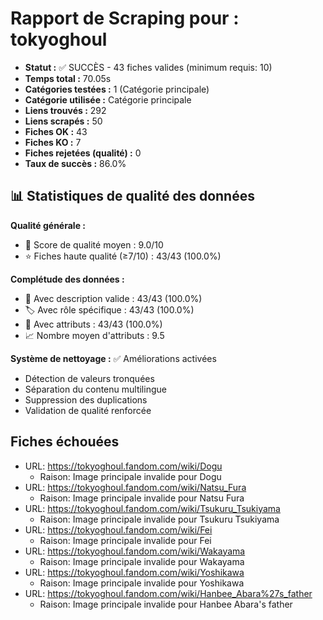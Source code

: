 # Rapport de Scraping pour : tokyoghoul
- **Statut :** ✅ SUCCÈS - 43 fiches valides (minimum requis: 10)
- **Temps total :** 70.05s
- **Catégories testées :** 1 (Catégorie principale)
- **Catégorie utilisée :** Catégorie principale
- **Liens trouvés :** 292
- **Liens scrapés :** 50
- **Fiches OK :** 43
- **Fiches KO :** 7
- **Fiches rejetées (qualité) :** 0
- **Taux de succès :** 86.0%

## 📊 Statistiques de qualité des données

**Qualité générale :**
- 🎯 Score de qualité moyen : 9.0/10
- ⭐ Fiches haute qualité (≥7/10) : 43/43 (100.0%)

**Complétude des données :**
- 📝 Avec description valide : 43/43 (100.0%)
- 🏷️ Avec rôle spécifique : 43/43 (100.0%)
- 🔖 Avec attributs : 43/43 (100.0%)
- 📈 Nombre moyen d'attributs : 9.5

**Système de nettoyage :** ✅ Améliorations activées
- Détection de valeurs tronquées
- Séparation du contenu multilingue  
- Suppression des duplications
- Validation de qualité renforcée

## Fiches échouées
- URL: https://tokyoghoul.fandom.com/wiki/Dogu
  - Raison: Image principale invalide pour Dogu
- URL: https://tokyoghoul.fandom.com/wiki/Natsu_Fura
  - Raison: Image principale invalide pour Natsu Fura
- URL: https://tokyoghoul.fandom.com/wiki/Tsukuru_Tsukiyama
  - Raison: Image principale invalide pour Tsukuru Tsukiyama
- URL: https://tokyoghoul.fandom.com/wiki/Fei
  - Raison: Image principale invalide pour Fei
- URL: https://tokyoghoul.fandom.com/wiki/Wakayama
  - Raison: Image principale invalide pour Wakayama
- URL: https://tokyoghoul.fandom.com/wiki/Yoshikawa
  - Raison: Image principale invalide pour Yoshikawa
- URL: https://tokyoghoul.fandom.com/wiki/Hanbee_Abara%27s_father
  - Raison: Image principale invalide pour Hanbee Abara's father
